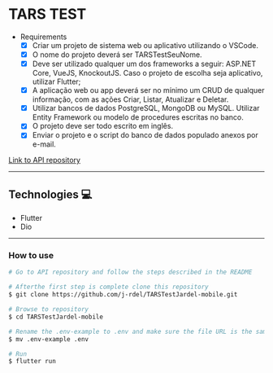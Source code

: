 # TARS TEST

- Requirements
    - [x] Criar um projeto de sistema web ou aplicativo utilizando o VSCode.
    - [x] O nome do projeto deverá ser TARSTestSeuNome.
    - [x] Deve ser utilizado qualquer um dos frameworks a seguir: ASP.NET Core, VueJS, KnockoutJS. Caso o projeto de escolha seja aplicativo, utilizar Flutter;
    - [x] A aplicação web ou app deverá ser no mínimo um CRUD de qualquer informação, com as ações Criar, Listar, Atualizar e Deletar.
    - [x] Utilizar bancos de dados PostgreSQL, MongoDB ou MySQL. Utilizar Entity Framework ou modelo de procedures escritas no banco.
    - [x] O projeto deve ser todo escrito em inglês.
    - [x] Enviar o projeto e o script do banco de dados populado anexos por e-mail.

<a href="https://github.com/j-rdel/TARSTestJardel-api">Link to API repository</a>

------

## Technologies 💻

- Flutter
- Dio

------
### How to use

```bash
# Go to API repository and follow the steps described in the README

# Afterthe first step is complete clone this repository
$ git clone https://github.com/j-rdel/TARSTestJardel-mobile.git

# Browse to repository
$ cd TARSTestJardel-mobile

# Rename the .env-example to .env and make sure the file URL is the same as your API
$ mv .env-example .env

# Run
$ flutter run

```
